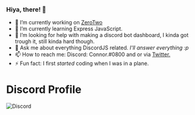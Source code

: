 ### Hiya, there! 👋

- 🤖 I’m currently working on [ZeroTwo](https://discord.com/oauth2/authorize?client_id=752067809214857298&permissions=1543892087&scope=bot%20applications.commands.update%20applications.commands)
- 📝 I’m currently learning Express JavaScript.
- 🤔 I’m looking for help with making a discord bot dashboard, I kinda got trough it, still kinda hard though.
- 💬 Ask me about everything DiscordJS related. *I'll answer everything :p*
- 📫 How to reach me: Discord: Connor.#0800 and or via [Twitter.](https://twitter.com/ZeroTwoBott)
- ⚡ Fun fact: I first *started* coding when I was in a plane.

# Discord Profile

![Discord](https://discord.c99.nl/widget/theme-3/744603004493365330.png)
